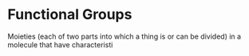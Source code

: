 # Functional Groups

Moieties (each of two parts into which a thing is or can be divided) in a molecule that have characteristi